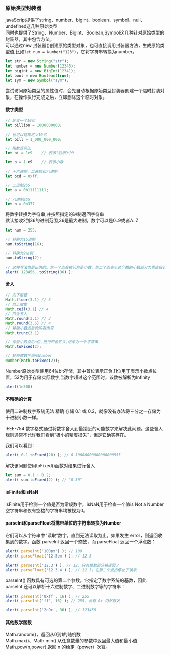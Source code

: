 ### 原始类型封装器
javaScript提供了string、number、bigint、boolean、symbol、null、undefined这几种原始类型  
同时也提供了String、Number、Bigint、Boolean,Symbol这几种针对原始类型的封装器，其中包含方法。  
可以通过new 封装器()创建原始类型对象，也可直接调用封装器方法，生成原始类型值,比如`let num = Number("123")`，它将字符串转换为number。
```javaScript
let str = new String("str");
let number = new Number(12345);
let bigint = new BigInt(12341);
let bool = new Boolean(true);
let sym = new Symbol("sym");
```
尝试访问原始类型的属性值时，会先自动根据原始类型封装器创建一个临时封装对象，在操作执行完成之后，立即删除这个临时对象。

#### 数字类型
```javaScript
// 定义一个10亿
let billion = 1000000000;

// 也可以这样定义10亿
let bill = 1_000_000_000;

// 指数表示法
let bi = 1e9    // 表示1后跟9个0

let b = 1-e9    // 表示小数

// 十六进制，二进制和八进制
let bcd = 0xff;

// 二进制255
let a = 0b11111111;

// 八进制255
let b = 0o377  
```

将数字转换为字符串,并按照指定的进制返回字符串  
默认接收2到36的进制范围,36是最大进制，数字可以是0..9或者A..Z
```javaScript
let num = 255;

// 转换为16进制
num.toString(16);

// 转换为2进制
num.toString(2);

// 这种写法也是正确的。第一个点会被认为是小数，第二个点表示这个数的小数部分为零直接调用方法。
alert( 123456..toString(36) );
```
#### 舍入
```javaScript
// 向下取整
Math.floor(3.1) // 3
// 向上取整
Math.ceil(3.1) // 4
// 四舍五入
Math.round(3.1) // 3
Math.round(3.6) // 4
// 移除小数点后的所有内容
Math.trunc(3.1)

// 保留小数点后n位,进行四舍五入,结果为一个字符串
Math.toFixed(2);

// 转换成数字调用Number
Number(Math.toFixed(2));
```
Number原始类型使用64位bit存储，其中首位表示正负,11位用于表示小数点位置，52为用于存储实际数字,当数字超过这个范围时，该数被解析为Infinity
```javaScript
alert(1e500)
```
#### 不精确的计算
使用二进制数字系统无法 精确 存储 0.1 或 0.2，就像没有办法将三分之一存储为十进制小数一样。

IEEE-754 数字格式通过将数字舍入到最接近的可能数字来解决此问题。这些舍入规则通常不允许我们看到“极小的精度损失”，但是它确实存在。

我们可以看到：
```javaScript
alert( 0.1.toFixed(20) ); // 0.10000000000000000555
```
解决该问题使用toFixed()函数对结果进行舍入
```javaScript
let sum = 0.1 + 0.2;
alert( sum.toFixed(2) ); // "0.30"
```
#### isFinite和isNaN
isFinite用于检测一个值是否为常规数字，isNaN用于检查一个值is Not a Number  
空字符串和仅有空格的字符串均被视为0。

#### parseInt和parseFloat将携带单位的字符串转换为Number
它们可以从字符串中“读取”数字，直到无法读取为止。如果发生 error，则返回收集到的数字。函数 parseInt 返回一个整数，而 parseFloat 返回一个浮点数：  
```javaScript
alert( parseInt('100px') ); // 100
alert( parseFloat('12.5em') ); // 12.5

alert( parseInt('12.3') ); // 12，只有整数部分被返回了
alert( parseFloat('12.3.4') ); // 12.3，在第二个点出停止了读取
```

parseInt() 函数具有可选的第二个参数。它指定了数字系统的基数，因此 parseInt 还可以解析十六进制数字、二进制数字等的字符串：
```javaScript
alert( parseInt('0xff', 16) ); // 255
alert( parseInt('ff', 16) ); // 255，没有 0x 仍然有效

alert( parseInt('2n9c', 36) ); // 123456
```

#### 其他数学函数
Math.random()，返回从0到1的随机数  
Math.max()、Math.min() 从任意数量的参数中返回最大值和最小值  
Math.pow(n,power),返回 n 的给定（power）次幂。  